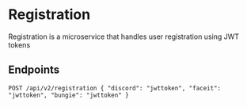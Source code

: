 # Registration

Registration is a microservice that handles user registration using JWT tokens

## Endpoints

```
POST /api/v2/registration { "discord": "jwttoken", "faceit": "jwttoken", "bungie": "jwttoken" } 
```
